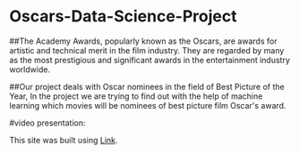 # Oscars-Data-Science-Project

##The Academy Awards, popularly known as the Oscars, are awards for
artistic and technical merit in the film industry. They are regarded by
many as the most prestigious and significant awards in the
entertainment industry worldwide.
 
##Our project deals with Oscar nominees in the field of
Best Picture of the Year, In the project we are trying
to find out with the help of machine learning which
 movies will be nominees of best picture film 
Oscar's award.

#video presentation:

This site was built using [Link](https://youtu.be/bcHRrCGBaGU).

